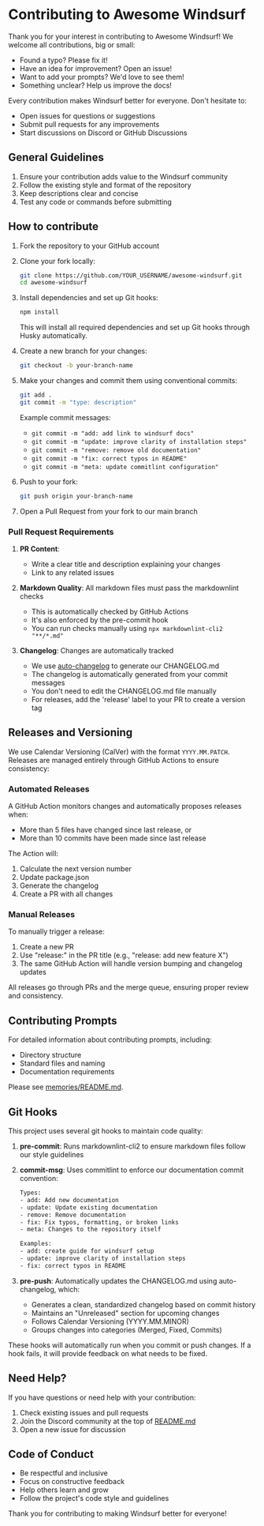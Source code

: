 # Contributing to Awesome Windsurf

Thank you for your interest in contributing to Awesome Windsurf! We welcome all contributions, big or small:

- Found a typo? Please fix it!
- Have an idea for improvement? Open an issue!
- Want to add your prompts? We'd love to see them!
- Something unclear? Help us improve the docs!

Every contribution makes Windsurf better for everyone. Don't hesitate to:

- Open issues for questions or suggestions
- Submit pull requests for any improvements
- Start discussions on Discord or GitHub Discussions

## General Guidelines

1. Ensure your contribution adds value to the Windsurf community
2. Follow the existing style and format of the repository
3. Keep descriptions clear and concise
4. Test any code or commands before submitting

## How to contribute

1. Fork the repository to your GitHub account

2. Clone your fork locally:

   ```bash
   git clone https://github.com/YOUR_USERNAME/awesome-windsurf.git
   cd awesome-windsurf
   ```

3. Install dependencies and set up Git hooks:

   ```bash
   npm install
   ```

   This will install all required dependencies and set up Git hooks through Husky automatically.

4. Create a new branch for your changes:

   ```bash
   git checkout -b your-branch-name
   ```

5. Make your changes and commit them using conventional commits:

   ```bash
   git add .
   git commit -m "type: description"
   ```

   Example commit messages:
   - `git commit -m "add: add link to windsurf docs"`
   - `git commit -m "update: improve clarity of installation steps"`
   - `git commit -m "remove: remove old documentation"`
   - `git commit -m "fix: correct typos in README"`
   - `git commit -m "meta: update commitlint configuration"`

6. Push to your fork:

   ```bash
   git push origin your-branch-name
   ```

7. Open a Pull Request from your fork to our main branch

### Pull Request Requirements

1. **PR Content**:
   - Write a clear title and description explaining your changes
   - Link to any related issues

2. **Markdown Quality**: All markdown files must pass the markdownlint checks
   - This is automatically checked by GitHub Actions
   - It's also enforced by the pre-commit hook
   - You can run checks manually using `npx markdownlint-cli2 "**/*.md"`

3. **Changelog**: Changes are automatically tracked
   - We use [auto-changelog](https://github.com/CookPete/auto-changelog) to generate our CHANGELOG.md
   - The changelog is automatically generated from your commit messages
   - You don't need to edit the CHANGELOG.md file manually
   - For releases, add the 'release' label to your PR to create a version tag

## Releases and Versioning

We use Calendar Versioning (CalVer) with the format `YYYY.MM.PATCH`. Releases are managed entirely through GitHub Actions to ensure consistency:

### Automated Releases

A GitHub Action monitors changes and automatically proposes releases when:

- More than 5 files have changed since last release, or
- More than 10 commits have been made since last release

The Action will:

1. Calculate the next version number
2. Update package.json
3. Generate the changelog
4. Create a PR with all changes

### Manual Releases

To manually trigger a release:

1. Create a new PR
2. Use "release:" in the PR title (e.g., "release: add new feature X")
3. The same GitHub Action will handle version bumping and changelog updates

All releases go through PRs and the merge queue, ensuring proper review and consistency.

## Contributing Prompts

For detailed information about contributing prompts, including:

- Directory structure
- Standard files and naming
- Documentation requirements

Please see [memories/README.md](memories/README.md).

## Git Hooks

This project uses several git hooks to maintain code quality:

1. **pre-commit**: Runs markdownlint-cli2 to ensure markdown files follow our style guidelines
2. **commit-msg**: Uses commitlint to enforce our documentation commit convention:

   ```txt
   Types:
   - add: Add new documentation
   - update: Update existing documentation
   - remove: Remove documentation
   - fix: Fix typos, formatting, or broken links
   - meta: Changes to the repository itself

   Examples:
   - add: create guide for windsurf setup
   - update: improve clarity of installation steps
   - fix: correct typos in README
   ```

3. **pre-push**: Automatically updates the CHANGELOG.md using auto-changelog, which:
   - Generates a clean, standardized changelog based on commit history
   - Maintains an "Unreleased" section for upcoming changes
   - Follows Calendar Versioning (YYYY.MM.MINOR)
   - Groups changes into categories (Merged, Fixed, Commits)

These hooks will automatically run when you commit or push changes. If a hook fails, it will provide feedback on what needs to be fixed.

## Need Help?

If you have questions or need help with your contribution:

1. Check existing issues and pull requests
2. Join the Discord community at the top of [README.md](README.md)
3. Open a new issue for discussion

## Code of Conduct

- Be respectful and inclusive
- Focus on constructive feedback
- Help others learn and grow
- Follow the project's code style and guidelines

Thank you for contributing to making Windsurf better for everyone!
